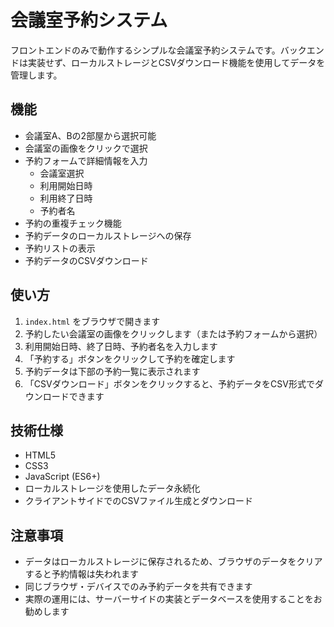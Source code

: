 # 会議室予約システム

フロントエンドのみで動作するシンプルな会議室予約システムです。バックエンドは実装せず、ローカルストレージとCSVダウンロード機能を使用してデータを管理します。

## 機能

- 会議室A、Bの2部屋から選択可能
- 会議室の画像をクリックで選択
- 予約フォームで詳細情報を入力
  - 会議室選択
  - 利用開始日時
  - 利用終了日時
  - 予約者名
- 予約の重複チェック機能
- 予約データのローカルストレージへの保存
- 予約リストの表示
- 予約データのCSVダウンロード

## 使い方

1. `index.html` をブラウザで開きます
2. 予約したい会議室の画像をクリックします（または予約フォームから選択）
3. 利用開始日時、終了日時、予約者名を入力します
4. 「予約する」ボタンをクリックして予約を確定します
5. 予約データは下部の予約一覧に表示されます
6. 「CSVダウンロード」ボタンをクリックすると、予約データをCSV形式でダウンロードできます

## 技術仕様

- HTML5
- CSS3
- JavaScript (ES6+)
- ローカルストレージを使用したデータ永続化
- クライアントサイドでのCSVファイル生成とダウンロード

## 注意事項

- データはローカルストレージに保存されるため、ブラウザのデータをクリアすると予約情報は失われます
- 同じブラウザ・デバイスでのみ予約データを共有できます
- 実際の運用には、サーバーサイドの実装とデータベースを使用することをお勧めします 